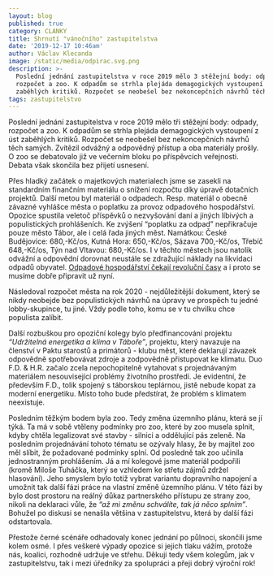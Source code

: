 ```yaml
---
layout: blog
published: true
category: CLANKY
title: Shrnutí "vánočního" zastupitelstva
date: '2019-12-17 10:46am'
author: Václav Klecanda
image: /static/media/odpirac.svg.png
description: >-
  Poslední jednání zastupitelstva v roce 2019 mělo 3 stěžejní body: odpady,
  rozpočet a zoo. K odpadům se strhla plejáda demagogických vystoupení z úst
  zaběhlých kritiků. Rozpočet se neobešel bez nekoncepčních návrhů těch samých.
tags: zastupitelstvo
---
```

Poslední jednání zastupitelstva v roce 2019 mělo tři stěžejní body: odpady, rozpočet a zoo. K odpadům se strhla plejáda demagogických vystoupení z úst zaběhlých kritiků. Rozpočet se neobešel bez nekoncepčních návrhů těch samých. Zvítězil odvážný a odpovědný přístup a oba materiály prošly. O zoo se debatovalo již ve večerním bloku po příspěvcích veřejnosti. Debata však skončila bez přijetí usnesení.

Přes hladký začátek o majetkových materialech jsme se zasekli na standardním finančním materiálu o snížení rozpočtu díky úpravě dotačních projektů. Další metou byl materiál o odpadech. Resp. materiál o obecně závazné vyhlášce města o poplatku za provoz odpadového hospodářství. Opozice spustila veletoč příspěvků o nezvyšování daní a jiných líbivých a populistických prohlášeních. Ke zvýšení “poplatku za odpad” nepřikračuje pouze město Tábor, ale i celá řada jiných měst. Namátkou: České Budějovice: 680,-Kč/os, Kutná Hora: 650,-Kč/os, Sázava 700,-Kč/os, Třebíč 648,-Kč/os, Týn nad Vltavou: 680,-Kč/os. I v těchto městech jsou natolik odvážní a odpovědní dorovnat neustále se zdražující náklady na likvidaci odpadů obyvatel. [Odpadové hospodářství čekají revoluční časy](http://taborudrzitelne.cz/) a i proto se musíme dobře připravit už nyní. 

Následoval rozpočet města na rok 2020 - nejdůležitější dokument, který se nikdy neobejde bez populistických návrhů na úpravy ve prospěch tu jedné lobby-skupince, tu jiné. Vždy podle toho, komu se v tu chvilku chce populista zalíbit.

Další rozbuškou pro opoziční kolegy bylo předfinancování projektu _“Udržitelná energetika a klima v Táboře”_, projektu, který navazuje na členství v Paktu starostů a primátorů - klubu měst, které deklarují závazek odpovědně spotřebovávat zdroje a zodpovědně přistupovat ke klimatu. Duo F.D. & H.R. začalo zcela nepochopitelně vytahovat s projednávaným materiálem nesouvisející problémy životního prostředí. Je evidentní, že především F.D., tolik spojený s táborskou teplárnou, jistě nebude kopat za moderní energetiku. Místo toho bude předstírat, že problém s klimatem neexistuje.

Posledním těžkým bodem byla zoo. Tedy změna územního plánu, která se jí týká. Ta má v sobě vtěleny podmínky pro zoo, které by zoo musela splnit, kdyby chtěla legalizovat své stavby - silnici a oddělující pás zeleně. Na posledním projednávání tohoto tématu se ozývaly hlasy, že by majitel zoo měl slíbit, že požadované podmínky splní. Od posledně tak zoo učinila jednostranným prohlášením. Já a mí kolegové jsme materiál podpořili (kromě Miloše Tuháčka, který se vzhledem ke střetu zájmů zdržel hlasování). Jeho smyslem bylo totiž vybrat variantu dopravního napojení a umožnit tak další fázi práce na vlastní změně územního plánu. V této fázi by bylo dost prostoru na reálný důkaz partnerského přístupu ze strany zoo, nikoli na deklaraci vůle, že _“až mi změnu schválíte, tak já něco splním”_. Bohužel po diskusi se nenašla většina v zastupitelstvu, která by další fázi odstartovala.

Přestože černé scénáře odhadovaly konec jednání po půlnoci, skončili jsme kolem osmé. I přes veškeré výpady opozice si jejich tlaku vážím, protože nás, koalici, rozhodně udržuje ve střehu. Děkuji tedy všem kolegům, jak v zastupitelstvu, tak i mezi úředníky za spolupráci a přeji dobrý výroční rok!

